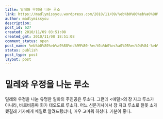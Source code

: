 ```yaml
---
title: 밀레와 우정을 나눈 루소
link: https://madlymissyou.wordpress.com/2010/11/09/%eb%b0%80%eb%a0%88%ec%99%80-%ec%9a%b0%ec%a0%95%ec%9d%84-%eb%82%98%eb%88%88-%eb%a3%a8%ec%86%8c/
author: madlymissyou
description: 
post_id: 627
created: 2010/11/09 03:51:08
created_gmt: 2010/11/08 18:51:08
comment_status: open
post_name: %eb%b0%80%eb%a0%88%ec%99%80-%ec%9a%b0%ec%a0%95%ec%9d%84-%eb%82%98%eb%88%88-%eb%a3%a8%ec%86%8c
status: publish
post_type: post
layout: post
---
```


# 밀레와 우정을 나눈 루소

밀레와 우정을 나눈 유명한 일화의 주인공은 루소다. 그런데 <에밀>의 장 자크 루소가 아니라, 바르비종파 화가 테오도르 루소다. 어느 신문기사에서 장 자크 루소로 잘못 소개했길래 기자에게 메일로 알려드렸더니, 매우 고마워 하셨다. 기분이 좋다.